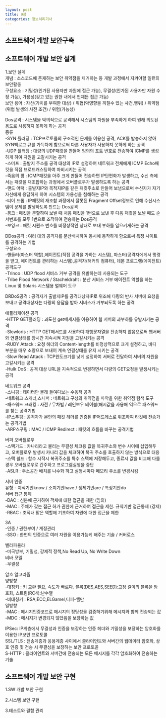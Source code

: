 ```yaml
---
layout: post
title: 9장
categories: 정보처리기사 
---
```


<h2>소프트웨어 개발 보안구축</h2>

## 소프트웨어 개발 보안 설계
1.보안 설계<br>
개념 : 소스코드에 존재하는 보안 취약점을 제거하는 등 개발 과정에서 지켜야할 일련의 보안활동<br>
구성요소 : 기밀성(인가된 사용자만 자원에 접근 가능), 무결성(인가된 사용자만 자원 수정 가능), 가용성(갖고 있는 권한 내에서 언제든 접근 가능)<br>
보안 용어 : 자산(가치를 부여한 대상) / 위협(악영향을 끼칠수 있는 사건,행위) / 취약점(위협 발생의 사전 조건) / 위험(가능성)<br>

Dos공격 : 시스템을 악의적으로 공격해서 시스템의 자원을 부족하게 하여 원래 의도된 용도로 사용하지 못하게 하는 공격<br>
종류<br>
-SYN 플러딩 : TCP프로토콜의 구조적인 문제를 이용한 공격, ACK를 발송하지 않아 SYN백로그 큐를 가득차게 함으로써 다른 사용자가 사용하지 못하게 하는 공격<br>
-UDP 플러딩 : 대량의 UDP패킷을 만들어 임의의 포트 번호로 전송하여 ICMP를 생성하게 하여 자원을 고갈시키는 공격<br>
-스머프 : 출발지 주소를 공격 대상의 IP로 설정하여 네트워크 전체에게 ICMP Echo패킷을 직접 브로드캐스팅하여 마비시키는 공격<br>
-죽음의 핑 : ICMP패킷을 아주 크게 만들어 전송하면 IP단편화가 발생하고, 수신 측에서는 패킷을 재조합하는 과정에서 오버플로우가 발생하도록 하는 공격<br>
-랜드 어택 : 출발지IP와 목적지IP를 같은 패킷주소로 만들어 보냄으로써 수신자가 자기 자신에게 응답하게 하여 시스템의 가용성을 침해하는 공격<br>
-티어 드롭 : IP패킷의 재조합 과정에서 잘못된 Fragment Offset정보로 인해 수신시스템이 문제를 발생하도록 만드는 Dos공격<br>
-봉크 : 패킷을 분할하여 보낼 때 처음 패킷을 1번으로 보낸 후 다음 패킷을 보낼 때도 순서번호를 모두 1번으로 조작하여 전송하는 Dos공격<br>
-보잉크 : 패킷 시퀀스 번호를 비정상적인 상태로 보내 부하를 일으키게하는 공격<br>

DDos공격 : 여러 대의 공격자를 분산배치하여 동시에 동작하게 함으로써 특정 사이트를 공격하는 기법<br>
구성요소<br>
-핸들러(마스터 역할),에이전트(직접 공격을 가하는 시스템), 마스터(공격자에게서 명령을 받고, 에이전트를 관리하는 시스템),공격자(해커의 컴퓨터), 데몬 프로그램(에이전트)<br>
공격도구<br>
-Trinoo : UDP flood 서비스 거부 공격을 유발하는데 사용되는 도구<br>
-Tribe Flood Network / Stacheldraht : 분산 서비스 거부 에이전트 역할을 하는 Linux 및 Solaris 시스템용 멀웨어 도구<br>

DRDoS공격 : 공격자가 출발지IP를 공격대상자IP로 위조해 다량의 반사 서버에 요청을 보내고 공격대상자는 다량의 응답을 받아 서비스가 거부되도록 하는 공격<br>

애플리케이션 공격<br>
-HTTP GET플러딩 : 과도한 get메세지를 이용하여 웹 서버의 과부하를 유발시키는 공격<br>
-Slowloris : HTTP GET메서드를 사용하여 개행문자열을 전송하지 않음으로써 웹서버와 연결상태를 장시간 지속시켜 자원을 고갈시키는 공격<br>
-RUDY Attack : 요청 헤더의 Content-length를 비정상적으로 크게 설정하고, 바디 부분을 매우 소량으로 보내어 계속 연결상태를 유지 시키는 공격<br>
-Slow Read Attack : TCP윈도크기를 낮게 설정하여 서버로 전달하여 서버의 자원을 고갈시키는 공격<br>
-Hulk DoS : 공격 대상 URL을 지속적으로 변경하면서 다량의 GET요청을 발생시키는 공격<br>

네트워크 공격<br>
-스니핑 : 데이터만 몰래 들여다보는 수동적 공격<br>
-네트워크 스캐너,스니퍼 : 네트워크 구성의 취약점을 파악을 위한 취약점 탐색 도구<br> 
-패스워드 크래킹 : 사전 / 무차별 / 레인보우 테이블(해시값을 사용해 역으로 패스워드를 찾는 공격기법<br>
-IP스푸핑 : 공격자가 본인의 패킷 헤더를 인증된 IP어드레스로 위조하여 타깃에 전송가는 공격기법<br>
-ARP스푸핑 : MAC / ICMP Redirect : 패킷의 흐름을 바꾸는 공격기법

버퍼 오버플로우<br>
-스택가드 : 카나리라고 불리는 무결성 체크용 값을 복귀주소와 변수 사이에 삽입해두고, 오버플로우 발생시 카나리 값을 체크하여 복귀 주소를 호출하지 않는 방식으로 대응<br>
-스택 쉴드 : 함수 시작시 복귀주소를 특수 스택에 저장해두고, 종료시 값을 비교해 다를 경우 오버플로우로 간주하고 프로그램실행을 중단<br>
-ASLR : 주소공간 배치를 나수화 하고 실행시마다 메모리 주소를 변경시킴<br>

서버 인증<br>
유형 - 지식기반know / 소지기반have / 생체기반are / 특징기반do<br>
서버 접근 통제<br>
-DAC : 신분에 근거하여 객체에 대한 접근을 제한 (임의)<br>
-MAC : 주체가 갖는 접근 허가 권한에 근거하여 접근을 제한. 규칙기반 접근통제 (강제)<br>
-RBAC : 조직내 맡은 역할에 기초하여 자원에 대한 접근을 제한<br>

3A<br>
-인증 / 권한부여 / 계정관리<br>
-SSO : 한번의 인증으로 여러 자원을 이용가능케 해주는 기술 / 커버로스

벨라파듈라 <br>
-미국방부, 기밀성, 강제적 정책,No Read Up, No Write Down<br>
비바 모델<br>
-무결성

암호 알고리즘<br>
양방향<br>
-대칭키 : 키 교환 필요, 속도가 빠르다. 블록(DES,AES,SEED):고정 길이의 블록을 암호화, 스트림(RC4):난수열<br>
-비대칭키 : RSA,ECC,ELGamel,디피-헬만<br>
일방향<br>
-MAC : 메시지인증코드로 메시지의 정당성을 검증하기위해 메시지와 함께 전송되는 값<br>
-MDC : 메시지가 변경되지 않았음을 보장하는 값

IPSec: IP계층에서 무결성과 인증을 보장하는 인증 헤더와 기밀성을 보장하는 암호화를 이용한 IP보안 프로토콜<br>
SSL/TLS : 전송계층과 응용계층 사이에서 클라이언트와 서버간의 웹데이터 암호화, 상호 인증 및 전송 시 무결성을 보장하는 보안 프로토콜<br>
S-HTTP : 클라이언트와 서버간에 전송되는 모든 메시지를 각각 암호화하여 전송하는 기술

 

## 소프트웨어 개발 보안 구현
1.SW 개발 보안 구현

2.시스템 보안 구현

3.테스트와 결함 관리




